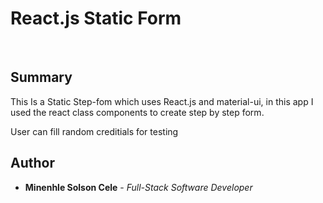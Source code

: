# React.js Static Form

<br>

## Summary

This Is a Static Step-fom which uses React.js and material-ui, in this app I used the react class components to create step by step form. 

User can fill random creditials for testing

## Author



* **Minenhle Solson Cele** - *Full-Stack Software Developer*
